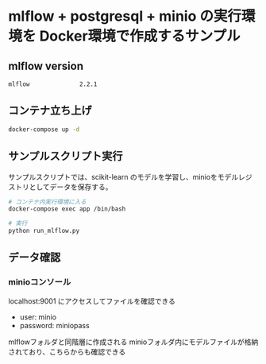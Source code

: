 # mlflow + postgresql + minio の実行環境を Docker環境で作成するサンプル

## mlflow version
```
mlflow              2.2.1
```
## コンテナ立ち上げ
```bash
docker-compose up -d
```
## サンプルスクリプト実行
サンプルスクリプトでは、scikit-learn のモデルを学習し、minioをモデルレジストリとしてデータを保存する。
```bash
# コンテナ内実行環境に入る
docker-compose exec app /bin/bash

# 実行
python run_mlflow.py
```

## データ確認

### minioコンソール
localhost:9001 にアクセスしてファイルを確認できる
* user: minio
* password: miniopass

mlflowフォルダと同階層に作成される minioフォルダ内にモデルファイルが格納されており、こちらからも確認できる

